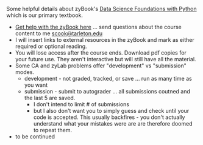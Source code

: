Some helpful details about zyBook's [Data Science Foundations with Python](https://www.zybooks.com/catalog/data-science-foundations-python/) which is our primary textbook.
- [Get help with the zyBook here](https://zybooks.zendesk.com/hc/en-us) ... send questions about the course content to me scook@tarleton.edu
- I will insert links to external resources in the zyBook and mark as either required or optional reading.
- You will lose access after the course ends. Download pdf copies for your future use. They aren't interactive but will still have all the material.
- Some CA and zyLab problems offer "development" vs "submission" modes.
  - development - not graded, tracked, or save ... run as many time as you want
  - submission - submit to autograder ... all submissions coutned and the last 5 are saved.
    - I don't intend to limit # of submissions
    - but I also don't want you to simply guess and check until your code is accepted. This usually backfires - you don't actually understand what your mistakes were are are therefore doomed to repeat them.
- to be continued
